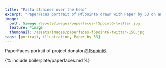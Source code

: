 ```yaml
---
title: "Pasta strainer over the head"
excerpt: "PaperFaces portrait of @f5point6 drawn with Paper by 53 on an iPad."
image: 
  path: &image /assets/images/paperfaces-f5point6-twitter.jpg 
  feature: *image
  thumbnail: /assets/images/paperfaces-f5point6-twitter-150.jpg
tags: [portrait, illustration, Paper by 53]
---
```


PaperFaces portrait of project donator [@f5point6](https://twitter.com/f5point6).

{% include boilerplate/paperfaces.md %}
